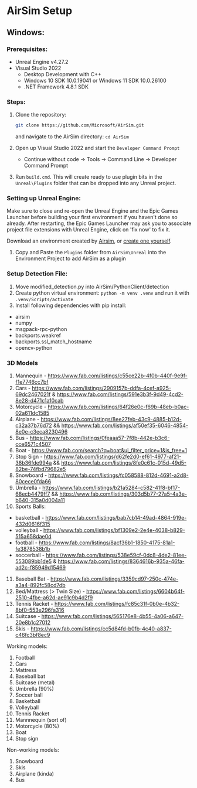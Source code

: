 # AirSim Setup
## Windows:
### Prerequisites:
- Unreal Engine v4.27.2
- Visual Studio 2022
  - Desktop Development with C++
  - Windows 10 SDK 10.0.19041 or Windows 11 SDK 10.0.26100
  - .NET Framework 4.8.1 SDK

### Steps:
1. Clone the repository:

   ```bash
   git clone https://github.com/Microsoft/AirSim.git
   ```
   and navigate to the AirSim directory: ``` cd AirSim ```
2. Open up Visual Studio 2022 and start the ``` Developer Command Prompt ```
    - Continue without code &rarr; Tools &rarr; Command Line &rarr; Developer Command Prompt
3. Run ``` build.cmd ```. This will create ready to use plugin bits in the ``` Unreal\Plugins ``` folder that can be dropped into any Unreal project.
### Setting up Unreal Engine:
Make sure to close and re-open the Unreal Engine and the Epic Games Launcher before building your first environment if you haven't done so already. 
After restarting, the Epic Games Launcher may ask you to associate project file extensions with Unreal Engine, click on 'fix now' to fix it.

Download an environment created by [Airsim](https://github.com/microsoft/AirSim/releases), or [create one yourself](https://microsoft.github.io/AirSim/unreal_custenv/).
1. Copy and Paste the ``` Plugins ``` folder from ``` AirSim\Unreal ``` into the Environment Project to add AirSim as a plugin

### Setup Detection File:
1. Move modified_detection.py into AirSim/PythonClient/detection
2. Create python virtual environment: ``` python -m venv .venv ``` and run it with ```.venv/Scripts/activate ```
3. Install following dependencies with pip install:
- airsim
- numpy
- msgpack-rpc-python
- backports.weakref
- backports.ssl_match_hostname
- opencv-python

### 3D Models
1. Mannequin - https://www.fab.com/listings/c55ce22b-4f0b-440f-9e9f-f1e7746cc7bf
2. Cars - https://www.fab.com/listings/2909157b-ddfa-4cef-a925-69dc2467021f & https://www.fab.com/listings/591e3b3f-9d49-4cd2-8e28-d471c1a10cab
3. Motorcycle - https://www.fab.com/listings/64f26e0c-f69b-48eb-b0ac-02a611dc1585
4. Airplane - https://www.fab.com/listings/8ee27feb-43c9-4885-b12d-c32a37b76d72 && https://www.fab.com/listings/af50ef35-6046-4854-8e0e-c3eca8230496
5. Bus - https://www.fab.com/listings/0feaaa57-7f8b-442e-b3c6-cce6571c4507
6. Boat - https://www.fab.com/search?q=boat&ui_filter_price=1&is_free=1
7. Stop Sign - https://www.fab.com/listings/d62fe2d0-ef61-4977-af21-38b36fde994a && https://www.fab.com/listings/8fe0c61c-015d-49d5-82be-74fbd79682e5
8. Snowboard - https://www.fab.com/listings/fc058588-812d-4691-a2d8-80cece0fda66
9. Umbrella - https://www.fab.com/listings/b21a5284-c582-41f8-bf17-68ecb4479ff7 && https://www.fab.com/listings/303d5b77-27a5-4a3e-b640-315a0d004a11
10. Sports Balls:
  - basketball - https://www.fab.com/listings/bab7cb14-49ad-4864-919e-432d0616f315
  - volleyball - https://www.fab.com/listings/bf1309e2-2e4e-4038-b829-515a658dae0d
  - football - https://www.fab.com/listings/8acf36b1-1850-4175-81a1-fe3878538b1b
  - soccerball - https://www.fab.com/listings/538e59cf-0dc8-4de2-81ee-553089bb1de5 & https://www.fab.com/listings/8364616b-935a-46fa-ad2c-f85949d15469
11. Baseball Bat - https://www.fab.com/listings/3359cd97-250c-474e-a3a4-892fc58cd7db
12. Bed/Mattress (> Twin Size) - https://www.fab.com/listings/6604b64f-2510-4fbe-a62d-ae91c9b4d2f9
13. Tennis Racket - https://www.fab.com/listings/fc85c31f-0b0e-4b32-8bf0-553e296fa316
14. Suitcase - https://www.fab.com/listings/565176e8-4b55-4a06-a647-20e8b1c27012
15. Skis - https://www.fab.com/listings/cc5d84fd-b0fb-4c40-a837-c46fc3bf8ec9
   
Working models:
1. Football
2. Cars
3. Mattress
4. Baseball bat
5. Suitcase (metal)
6. Umbrella (90%)
7. Soccer ball 
8. Basketball
9. Volleyball
10. Tennis Racket
11. Mannnequin (sort of)
12. Motorcycle (80%)
13. Boat
14. Stop sign

Non-working models:
1. Snowboard
2. Skis
3. Airplane (kinda)
4. Bus
